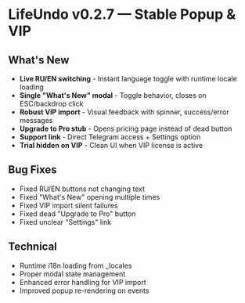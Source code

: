 # LifeUndo v0.2.7 — Stable Popup & VIP

## What's New
- **Live RU/EN switching** - Instant language toggle with runtime locale loading
- **Single "What's New" modal** - Toggle behavior, closes on ESC/backdrop click
- **Robust VIP import** - Visual feedback with spinner, success/error messages
- **Upgrade to Pro stub** - Opens pricing page instead of dead button
- **Support link** - Direct Telegram access + Settings option
- **Trial hidden on VIP** - Clean UI when VIP license is active

## Bug Fixes
- Fixed RU/EN buttons not changing text
- Fixed "What's New" opening multiple times
- Fixed VIP import silent failures
- Fixed dead "Upgrade to Pro" button
- Fixed unclear "Settings" link

## Technical
- Runtime i18n loading from _locales
- Proper modal state management
- Enhanced error handling for VIP import
- Improved popup re-rendering on events


































